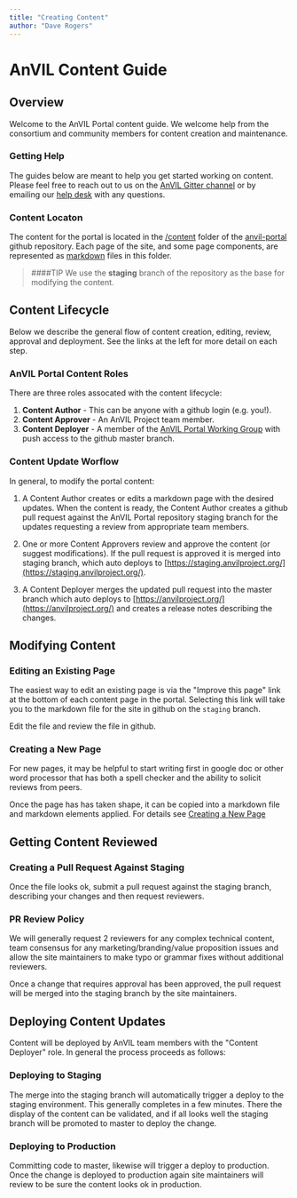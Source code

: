 ```yaml
---
title: "Creating Content"
author: "Dave Rogers"
---
```


# AnVIL Content Guide

## Overview
Welcome to the AnVIL Portal content guide. We welcome help from the consortium and community members for content creation and maintenance. 

### Getting Help
The guides below are meant to help you get started working on content. Please feel free to reach out to us on the  [AnVIL Gitter channel](https://gitter.im/anvil-project/Lobby) or by emailing our [help desk](mailto:help@lists.anvilproject.org) with any questions.


### Content Locaton
The content for the portal is located in the [/content](https://github.com/anvilproject/anvil-portal/tree/staging/content) folder of the [anvil-portal](https://github.com/anvilproject/anvil-portal/tree/staging) github repository. Each page of the site, and some page components, are represented as [markdown](https://en.wikipedia.org/wiki/Markdown) files in this folder.

>####TIP
>We use the **staging** branch of the  repository as the base for modifying the content. 


## Content Lifecycle

Below we describe the general flow of content creation, editing, review, approval and deployment. See the links at the left for more detail on each step.


### AnVIL Portal Content Roles
There are three roles assocated with the content lifecycle:

1. **Content Author** - This can be anyone with a github login (e.g. you!). 
1. **Content Approver** - An AnVIL Project team member.
1. **Content Deployer** - A member of the [AnVIL Portal Working Group](/about/working-groups#portal-working-group) with push access to the github master branch. 

### Content Update Worflow

In general, to modify the portal content:

1. A Content Author creates or edits a markdown page with the desired updates. When the content is ready, the Content Author creates a github pull request against the AnVIL Portal repository staging branch for the updates requesting a review from appropriate team members.
 
1. One or more Content Approvers review and approve the content (or suggest modifications). If the pull request is approved it is merged into staging branch, which auto deploys to [https://staging.anvilproject.org/](https://staging.anvilproject.org/). 

1. A Content Deployer merges the updated pull request into the master branch which auto deploys to [https://anvilproject.org/](https://anvilproject.org/) and creates a release notes describing the changes. 

## Modifying Content

### Editing an Existing Page
The easiest way to edit an existing page is via the "Improve this page" link at the bottom of each content page in the portal.
Selecting this link will take you to the markdown file for the site in github on the `staging` branch.

Edit the file and review the file in github.

### Creating a New Page
For new pages, it may be helpful to start writing first in google doc or other word processor that has both a spell checker and the ability to solicit reviews from peers. 

Once the page has has taken shape, it can be copied into a markdown file and markdown elements applied. For details see [Creating a New Page](/content-guide/creating-a-new-page)

## Getting Content Reviewed

### Creating a Pull Request Against Staging
Once the file looks ok, submit a pull request against the staging branch, describing your changes and then request reviewers.


### PR Review Policy
We will generally request 2 reviewers for any complex technical content, team consensus for any marketing/branding/value proposition issues and allow the site maintainers to make typo or grammar fixes without additional reviewers.

Once a change that requires approval has been approved, the pull request will be merged into the staging branch by the site maintainers.

## Deploying Content Updates

Content will be deployed by AnVIL team members with the "Content Deployer" role. In general the process proceeds as follows:

### Deploying to Staging 
The merge into the staging branch will automatically trigger a deploy to the staging environment. This generally completes in a few minutes. There the display of the content can be validated, and if all looks well the staging branch will be promoted to master to deploy the change.

### Deploying to Production 
Committing code to master, likewise will trigger a deploy to production. Once the change is deployed to production again site maintainers will review to be sure the content looks ok in production. 


